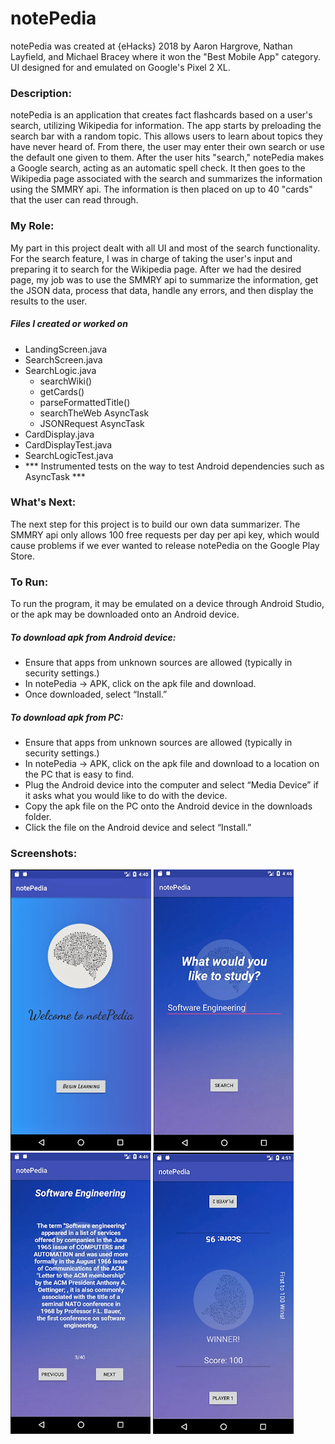 # notePedia
notePedia was created at {eHacks} 2018 by Aaron Hargrove, Nathan Layfield, and Michael Bracey where it won the "Best Mobile App" category. UI designed for and emulated on Google's Pixel 2 XL.

### Description:
notePedia is an application that creates fact flashcards based on a user's search, utilizing Wikipedia for information. The app starts by preloading the search bar with a random topic. This allows users to learn about topics they have never heard of. From there, the user may enter their own search or use the default one given to them. After the user hits "search,"  notePedia makes a Google search, acting as an automatic spell check. It then goes to the Wikipedia page associated with the search and summarizes the information using the SMMRY api. The information is then placed on up to 40 "cards" that the user can read through.

### My Role:
My part in this project dealt with all UI and most of the search functionality. For the search feature, I was in charge of taking the user's input and preparing it to search for the Wikipedia page. After we had the desired page, my job was to use the SMMRY api to summarize the information, get the JSON data, process that data, handle any errors, and then display the results to the user.
##### Files I created or worked on
- LandingScreen.java
- SearchScreen.java
- SearchLogic.java
    * searchWiki()
    * getCards()
    * parseFormattedTitle()
    * searchTheWeb AsyncTask
    * JSONRequest AsyncTask
- CardDisplay.java
- CardDisplayTest.java
- SearchLogicTest.java
- *** Instrumented tests on the way to test Android dependencies such as AsyncTask ***

### What's Next:
The next step for this project is to build our own data summarizer. The SMMRY api only allows 100 free requests per day per api key, which would cause problems if we ever wanted to release notePedia on the Google Play Store.

### To Run:
To run the program, it may be emulated on a device through Android Studio, or the apk may be downloaded onto an Android device. 
##### To download apk from Android device:
- Ensure that apps from unknown sources are allowed (typically in security settings.)
- In notePedia -> APK, click on the apk file and download. 
- Once downloaded, select “Install.”
##### To download apk from PC:
- Ensure that apps from unknown sources are allowed (typically in security settings.)
- In notePedia -> APK, click on the apk file and download to a location on the PC that is easy to find.
- Plug the Android device into the computer and select “Media Device” if it asks what you would like to do with the device.
- Copy the apk file on the PC onto the Android device in the downloads folder.
- Click the file on the Android device and select “Install.”

### Screenshots:
<img src='images/LandingScreen.png' height='450'> <img src='images/SearchScreen.png' height='450'> <img src='images/CardDisplay.png' height='450'> <img src='images/MiniGame.png' height='450'>

